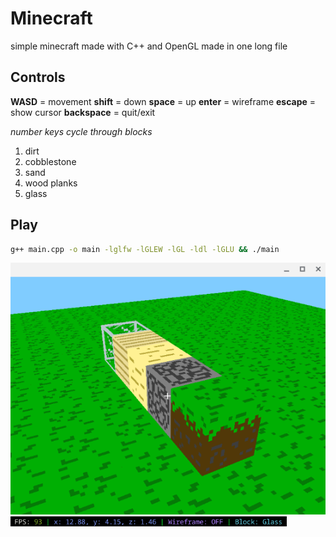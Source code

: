 # Minecraft
simple minecraft made with C++ and OpenGL made in one long file



## Controls
**WASD** = movement
**shift** = down
**space** = up
**enter** = wireframe
**escape** = show cursor
**backspace** = quit/exit

*number keys cycle through blocks*
1. dirt
2. cobblestone
3. sand
4. wood planks
5. glass


## Play


```bash
g++ main.cpp -o main -lglfw -lGLEW -lGL -ldl -lGLU && ./main
```




![gameplay](mc_example.png)
![stats](mc_stats.png)
